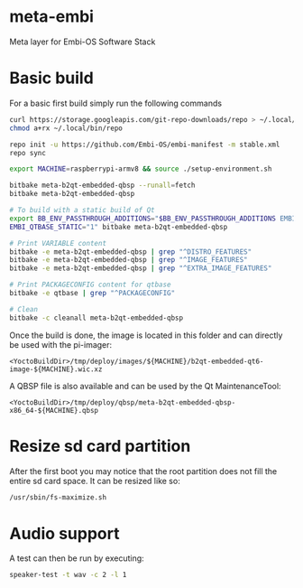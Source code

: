# meta-embi
Meta layer for Embi-OS Software Stack

# Basic build
For a basic first build simply run the following commands
```bash
curl https://storage.googleapis.com/git-repo-downloads/repo > ~/.local/bin/repo
chmod a+rx ~/.local/bin/repo

repo init -u https://github.com/Embi-OS/embi-manifest -m stable.xml
repo sync

export MACHINE=raspberrypi-armv8 && source ./setup-environment.sh

bitbake meta-b2qt-embedded-qbsp --runall=fetch
bitbake meta-b2qt-embedded-qbsp

# To build with a static build of Qt
export BB_ENV_PASSTHROUGH_ADDITIONS="$BB_ENV_PASSTHROUGH_ADDITIONS EMBI_QTBASE_STATIC"
EMBI_QTBASE_STATIC="1" bitbake meta-b2qt-embedded-qbsp

# Print VARIABLE content
bitbake -e meta-b2qt-embedded-qbsp | grep "^DISTRO_FEATURES"
bitbake -e meta-b2qt-embedded-qbsp | grep "^IMAGE_FEATURES"
bitbake -e meta-b2qt-embedded-qbsp | grep "^EXTRA_IMAGE_FEATURES"

# Print PACKAGECONFIG content for qtbase
bitbake -e qtbase | grep "^PACKAGECONFIG"

# Clean
bitbake -c cleanall meta-b2qt-embedded-qbsp
```
Once the build is done, the image is located in this folder and can directly be used with the pi-imager:
```filenames
<YoctoBuildDir>/tmp/deploy/images/${MACHINE}/b2qt-embedded-qt6-image-${MACHINE}.wic.xz
```

A QBSP file is also available and can be used by the Qt MaintenanceTool:
```filenames
<YoctoBuildDir>/tmp/deploy/qbsp/meta-b2qt-embedded-qbsp-x86_64-${MACHINE}.qbsp
```

# Resize sd card partition
After the first boot you may notice that the root partition does not fill the entire sd card space. It can be resized like so:
```bash
/usr/sbin/fs-maximize.sh
```

# Audio support
A test can then be run by executing:
```bash
speaker-test -t wav -c 2 -l 1
```
